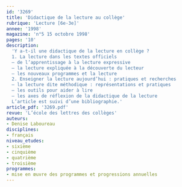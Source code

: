 ```yaml
---
id: '3269'
title: 'Didactique de la lecture au collège'
rubrique: 'Lecture [6e-3e]'
annee: '1998'
magazine: 'n°5 15 octobre 1998'
pages: '10'
description: 
  'Y a-t-il une didactique de la lecture en collège ?
  1. La lecture dans les textes officiels
  – de l’apprentissage à la lecture expressive
  – la lecture expliquée à la découverte du lecteur
  – les nouveaux programmes et la lecture
  2. Enseigner la lecture aujourd’hui : pratiques et recherches
  – la lecture dite méthodique : représentations et pratiques
  – les outils pour aider à lire
  – les axes de réflexion de la didactique de la lecture
  L’article est suivi d’une bibliographie.'
article_pdf: '3269.pdf'
revue: 'L’école des lettres des collèges'
auteurs:
- Denise Laboureau
disciplines:
- français
niveau_etudes:
- sixième
- cinquième
- quatrième
- troisième
programmes:
- mise en œuvre des programmes et progressions annuelles
---
```


